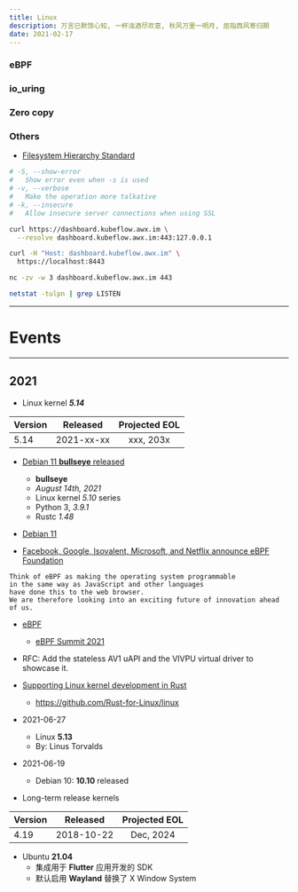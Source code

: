 ```yaml
---
title: Linux
description: 万言已默馀心知, 一杯浊酒尽欢意, 秋风万里一明月, 屈指西风寄归期
date: 2021-02-17
---
```


### eBPF

### io_uring

### Zero copy

### Others

* [Filesystem Hierarchy Standard](https://en.wikipedia.org/wiki/Filesystem_Hierarchy_Standard)

```zsh
# -S, --show-error
#   Show error even when -s is used
# -v, --verbose
#   Make the operation more talkative
# -k, --insecure
#   Allow insecure server connections when using SSL

curl https://dashboard.kubeflow.awx.im \
  --resolve dashboard.kubeflow.awx.im:443:127.0.0.1

curl -H "Host: dashboard.kubeflow.awx.im" \
  https://localhost:8443

nc -zv -w 3 dashboard.kubeflow.awx.im 443

netstat -tulpn | grep LISTEN
```

------------------

# Events

------------------

## 2021

* Linux kernel ***5.14***

| Version |  Released  | Projected EOL |
| ------- |:----------:|:-------------:|
|  5.14   | 2021-xx-xx |   xxx, 203x   |

* [Debian 11 **bullseye** released](https://www.debian.org/News/2021/20210814)
  - **bullseye**
  - *August 14th, 2021*
  - Linux kernel *5.10* series
  - Python 3, *3.9.1*
  - Rustc *1.48*

* [Debian 11](https://www.debian.org/releases/bullseye/releasenotes)

* [Facebook, Google, Isovalent, Microsoft, and Netflix announce eBPF Foundation](https://isovalent.com/blog/post/2021-08-ebpf-foundation-announcement)

```
Think of eBPF as making the operating system programmable
in the same way as JavaScript and other languages
have done this to the web browser.
We are therefore looking into an exciting future of innovation ahead of us.
```

* [eBPF](https://ebpf.io)
  - [eBPF Summit 2021](https://ebpf.io/summit-2021/)

* RFC: Add the stateless AV1 uAPI and the VIVPU virtual driver to showcase it.

* [Supporting Linux kernel development in Rust](https://lwn.net/Articles/829858/)
  - https://github.com/Rust-for-Linux/linux

* 2021-06-27
  - Linux **5.13**
  - By: Linus Torvalds

* 2021-06-19
  - Debian 10: **10.10** released

* Long-term release kernels

| Version |  Released  | Projected EOL |
| ------- |:----------:|:-------------:|
|  4.19   | 2018-10-22 |   Dec, 2024   |

* Ubuntu **21.04**
  - 集成用于 **Flutter** 应用开发的 SDK
  - 默认启用 **Wayland** 替换了 X Window System

